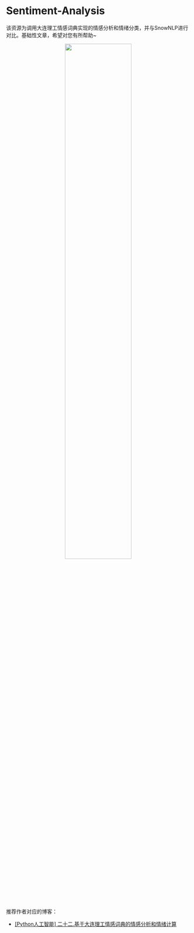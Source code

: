 # Sentiment-Analysis
该资源为调用大连理工情感词典实现的情感分析和情绪分类，并与SnowNLP进行对比。基础性文章，希望对您有所帮助~

<div align="center">
  <img src="https://img-blog.csdnimg.cn/20200808215829460.png" height="60%" width="60%" />
</div>

推荐作者对应的博客：
- [[Python人工智能] 二十二.基于大连理工情感词典的情感分析和情绪计算](https://blog.csdn.net/Eastmount/article/details/107877713)

